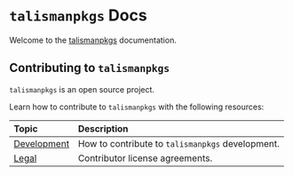 # `talismanpkgs` Docs

Welcome to the [talismanpkgs](https://github.com/talismanco/talismanpkgs) documentation.

## Contributing to `talismanpkgs`

`talismanpkgs` is an open source project.

Learn how to contribute to `talismanpkgs` with the following resources:

| Topic                               | Description                                |
| :---------------------------------- | :----------------------------------------- |
| [Development](development/index.md) | How to contribute to `talismanpkgs` development. |
| [Legal](legal/index.md)             | Contributor license agreements.            |
